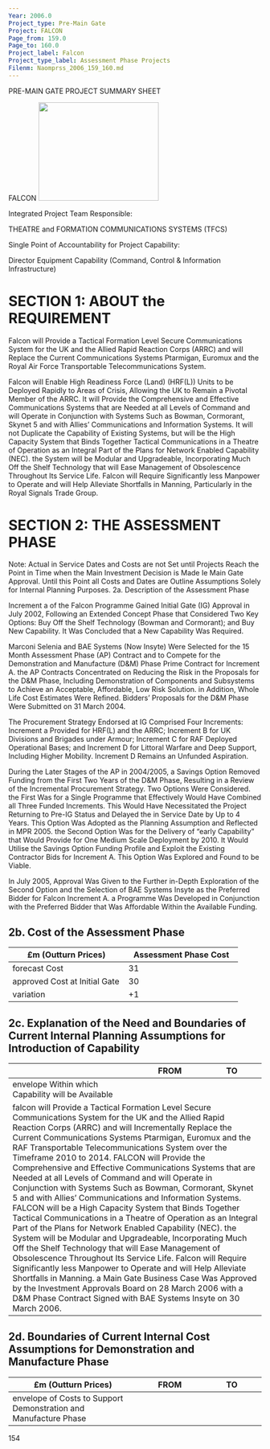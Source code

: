 ```yaml
---
Year: 2006.0
Project_type: Pre-Main Gate
Project: FALCON
Page_from: 159.0
Page_to: 160.0
Project_label: Falcon
Project_type_label: Assessment Phase Projects
Filenm: Naomprss_2006_159_160.md
---
```

PRE-MAIN GATE PROJECT SUMMARY SHEET

FALCON <img Src="./Data-Raw/Gfm-Out/Images/Naomprss_2006_159_160./Media/Image1.jpg"
Style="Width:2.49555in;height:2.04011in" />

Integrated Project Team Responsible:

THEATRE and FORMATION COMMUNICATIONS SYSTEMS (TFCS)

Single Point of Accountability for Project Capability:

Director Equipment Capability (Command, Control & Information Infrastructure)

# SECTION 1: ABOUT the REQUIREMENT

Falcon will Provide a Tactical Formation Level Secure Communications System for the UK and the Allied Rapid Reaction Corps (ARRC) and will Replace the Current Communications Systems Ptarmigan, Euromux and the Royal Air Force Transportable Telecommunications System.

Falcon will Enable High Readiness Force (Land) (HRF(L)) Units to be Deployed Rapidly to Areas of Crisis, Allowing the UK to Remain a Pivotal Member of the ARRC. It will Provide the Comprehensive and Effective Communications Systems that are Needed at all Levels of Command and will Operate in Conjunction with Systems Such as Bowman, Cormorant, Skynet 5 and with Allies’ Communications and Information Systems. It will not Duplicate the Capability of Existing Systems, but will be the High Capacity System that Binds Together Tactical Communications in a Theatre of Operation as an Integral Part of the Plans for Network Enabled Capability (NEC). the System will be Modular and Upgradeable, Incorporating Much Off the Shelf Technology that will Ease Management of Obsolescence Throughout Its Service Life. Falcon will Require Significantly less Manpower to Operate and will Help Alleviate Shortfalls in Manning, Particularly in the Royal Signals Trade Group.

# SECTION 2: THE ASSESSMENT PHASE

Note: Actual in Service Dates and Costs are not Set until Projects Reach the Point in Time when the Main Investment Decision is Made Ie Main Gate Approval. Until this Point all Costs and Dates are Outline Assumptions Solely for Internal Planning Purposes. 2a. Description of the Assessment Phase

Increment a of the Falcon Programme Gained Initial Gate (IG) Approval in July 2002, Following an Extended Concept Phase that Considered Two Key Options: Buy Off the Shelf Technology (Bowman and Cormorant); and Buy New Capability. It Was Concluded that a New Capability Was Required.

Marconi Selenia and BAE Systems (Now Insyte) Were Selected for the 15 Month Assessment Phase (AP) Contract and to Compete for the Demonstration and Manufacture (D&M) Phase Prime Contract for Increment A. the AP Contracts Concentrated on Reducing the Risk in the Proposals for the D&M Phase, Including Demonstration of Components and Subsystems to Achieve an Acceptable, Affordable, Low Risk Solution. in Addition, Whole Life Cost Estimates Were Refined. Bidders’ Proposals for the D&M Phase Were Submitted on 31 March 2004.

The Procurement Strategy Endorsed at IG Comprised Four Increments:
Increment a Provided for HRF(L) and the ARRC; Increment B for UK Divisions and Brigades under Armour; Increment C for RAF Deployed Operational Bases; and Increment D for Littoral Warfare and Deep Support, Including Higher Mobility. Increment D Remains an Unfunded Aspiration.

During the Later Stages of the AP in 2004/2005, a Savings Option Removed Funding from the First Two Years of the D&M Phase, Resulting in a Review of the Incremental Procurement Strategy. Two Options Were Considered. the First Was for a Single Programme that Effectively Would Have Combined all Three Funded Increments. This Would Have Necessitated the Project Returning to Pre-IG Status and Delayed the in Service Date by Up to 4 Years. This Option Was Adopted as the Planning Assumption and Reflected in MPR 2005. the Second Option Was for the Delivery of “early Capability” that Would Provide for One Medium Scale Deployment by 2010. It Would Utilise the Savings Option Funding Profile and Exploit the Existing Contractor Bids for Increment A. This Option Was Explored and Found to be Viable.

In July 2005, Approval Was Given to the Further in-Depth Exploration of the Second Option and the Selection of BAE Systems Insyte as the Preferred Bidder for Falcon Increment A. a Programme Was Developed in Conjunction with the Preferred Bidder that Was Affordable Within the Available Funding.

## 2b. Cost of the Assessment Phase

<table>
<colgroup>
<col Style="Width: 50%" />
<col Style="Width: 49%" />
</Colgroup>
<thead>
<tr>
<th>
£m (Outturn Prices)
</Th>
<th>
Assessment Phase Cost
</Th>
</Tr>
</Thead>
<tbody>
<tr>
<td>forecast Cost</Td>
<td>
31
</Td>
</Tr>
<tr>
<td>approved Cost at Initial Gate</Td>
<td>
30
</Td>
</Tr>
<tr>
<td>variation</Td>
<td>
+1
</Td>
</Tr>
</Tbody>
</Table>

## 2c. Explanation of the Need and Boundaries of Current Internal Planning Assumptions for Introduction of Capability

<table>
<colgroup>
<col Style="Width: 50%" />
<col Style="Width: 25%" />
<col Style="Width: 23%" />
</Colgroup>
<thead>
<tr>
<th></Th>
<th>
FROM
</Th>
<th>
TO
</Th>
</Tr>
</Thead>
<tbody>
<tr>
<td>envelope Within which Capability will be Available</Td>
<td>

</Td>
<td>

</Td>
</Tr>
<tr>
<td Colspan="3">falcon will Provide a Tactical Formation Level Secure Communications System for the UK and the Allied Rapid Reaction Corps (ARRC) and will Incrementally Replace the Current Communications Systems Ptarmigan, Euromux and the RAF Transportable Telecommunications System over the Timeframe 2010 to 2014. FALCON will Provide the Comprehensive and Effective Communications Systems that are Needed at all Levels of Command and will Operate in Conjunction with Systems Such as Bowman, Cormorant, Skynet 5 and with Allies’ Communications and Information Systems. FALCON will be a High Capacity System that Binds Together Tactical Communications in a Theatre of Operation as an Integral Part of the Plans for Network Enabled Capability (NEC). the System will be Modular and Upgradeable, Incorporating Much Off the Shelf Technology that will Ease Management of Obsolescence Throughout Its Service Life. Falcon will Require Significantly less Manpower to Operate and will Help Alleviate Shortfalls in Manning. a Main Gate Business Case Was Approved by the Investment Approvals Board on 28 March 2006 with a D&amp;M Phase Contract Signed with BAE Systems Insyte on 30 March 2006.</Td>
</Tr>
</Tbody>
</Table>

## 2d. Boundaries of Current Internal Cost Assumptions for Demonstration and Manufacture Phase

<table>
<colgroup>
<col Style="Width: 50%" />
<col Style="Width: 25%" />
<col Style="Width: 23%" />
</Colgroup>
<thead>
<tr>
<th>
£m (Outturn Prices)
</Th>
<th>
FROM
</Th>
<th>
TO
</Th>
</Tr>
</Thead>
<tbody>
<tr>
<td>envelope of Costs to Support Demonstration and Manufacture Phase</Td>
<td>

</Td>
<td>

</Td>
</Tr>
</Tbody>
</Table>

154
